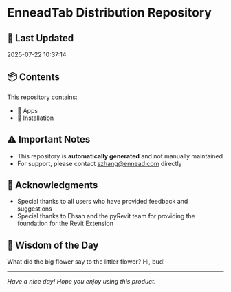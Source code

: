 # EnneadTab Distribution Repository

## 📅 Last Updated
2025-07-22 10:37:14



## 📦 Contents
This repository contains:
- 📂 Apps
- 📂 Installation

## ⚠️ Important Notes
- This repository is **automatically generated** and not manually maintained
- For support, please contact szhang@ennead.com directly

## 🙏 Acknowledgments
- Special thanks to all users who have provided feedback and suggestions
- Special thanks to Ehsan and the pyRevit team for providing the foundation for the Revit Extension

## 💭 Wisdom of the Day
What did the big flower say to the littler flower? Hi, bud!

---
*Have a nice day! Hope you enjoy using this product.*
